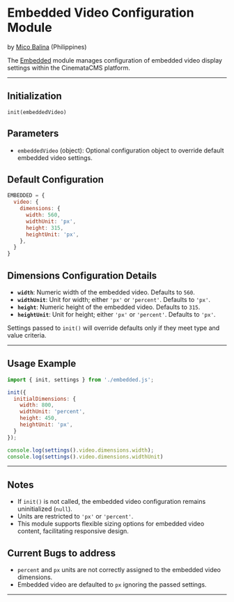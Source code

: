 
# Embedded Video Configuration Module

by [Mico Balina](https://github.com/Micokoko) (Philippines)

The [Embedded](../../frontend/src/static/js/mediacms/optionsEmbedded.js) module manages configuration of embedded video display settings within the CinemataCMS platform.

---

## Initialization

`init(embeddedVideo)`

## Parameters
- `embeddedVideo` (object): Optional configuration object to override default embedded video settings.

## Default Configuration

```js
EMBEDDED = {
  video: {
    dimensions: {
      width: 560,
      widthUnit: 'px',   
      height: 315,
      heightUnit: 'px', 
    },
  }
}
```

## Dimensions Configuration Details

- **`width`**: Numeric width of the embedded video. Defaults to `560`.
- **`widthUnit`**: Unit for width; either `'px'` or `'percent'`. Defaults to `'px'`.
- **`height`**: Numeric height of the embedded video. Defaults to `315`.
- **`heightUnit`**: Unit for height; either `'px'` or `'percent'`. Defaults to `'px'`.

Settings passed to `init()` will override defaults only if they meet type and value criteria.

---

## Usage Example

```js
import { init, settings } from './embedded.js';

init({
  initialDimensions: {
    width: 800,
    widthUnit: 'percent',
    height: 450,
    heightUnit: 'px',
  }
});

console.log(settings().video.dimensions.width);
console.log(settings().video.dimensions.widthUnit)
```

---

## Notes

- If `init()` is not called, the embedded video configuration remains uninitialized (`null`).
- Units are restricted to `'px'` or `'percent'`.
- This module supports flexible sizing options for embedded video content, facilitating responsive design.


## Current Bugs to address

- `percent` and `px` units are not correctly assigned to the embedded video dimensions.
- Embedded video are defaulted to `px` ignoring the passed settings.


---
